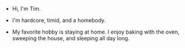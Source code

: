 - Hi, I'm Tim.

- I'm hardcore, timid, and a homebody.

- My favorite hobby is staying at home. I enjoy baking with the oven, sweeping the house, and sleeping all day long.